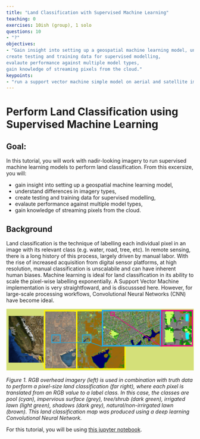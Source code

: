 ```yaml
---
title: "Land Classification with Supervised Machine Learning"
teaching: 0
exercises: 10ish (group), 1 solo
questions: 10
- "?"
objectives:
- "Gain insight into setting up a geospatial machine learning model, understand differences in imagery types,
create testing and training data for supervised modelling,
evalaute performance against multiple model types,
gain knowledge of streaming pixels from the cloud."
keypoints:
- "run a support vector machine simple model on aerial and satellite imagery streaming frmo the cloud."
---
```


# Perform Land Classification using Supervised Machine Learning

## Goal:

In this tutorial, you will work with nadir-looking imagery to run supervised machine learning models to perform land classification. From this excersize, you will:
* gain insight into setting up a geospatial machine learning model,
* understand differences in imagery types,
* create testing and training data for supervised modelling,
* evalaute performance against multiple model types,
* gain knowledge of streaming pixels from the cloud.

## Background

Land classification is the technique of labelling each individual pixel in an image with its relevant class (e.g. water, road, tree, etc). In remote sensing, there is a long history of this process, largely driven by manual labor. With the rise of increased acquisition from digital sensor platforms, at high resolution, manual classification is unscalabile and can have inherent human biases. Machine learning is ideal for land classification in its ability to scale the pixel-wise labelling exponentially. A Support Vector Machine implementation is very straightfoward, and is discusssed here. However, for large-scale processing workflows, Convolutional Neural Networks (CNN) have become ideal.

![alt-text](../assets/img/lc.png "Logo Title Text 1")

<i> Figure 1. RGB overhead imagery (left) is used in combination with truth data to perform a pixel-size land classification (far right), where each pixel is translated from an RGB value to a label class. In this case, the classes are pool (cyan), impervious surface (grey), tree/shrub (dark green), irrigated lawn (light green), shadows (dark grey), natural/non-irrirgated lawn (brown). This land classification map was produced using a deep learning Convolutional Neural Network. </i>

For this tutorial, you will be using [this jupyter notebook](../code/demo_landclassification.ipynb).

